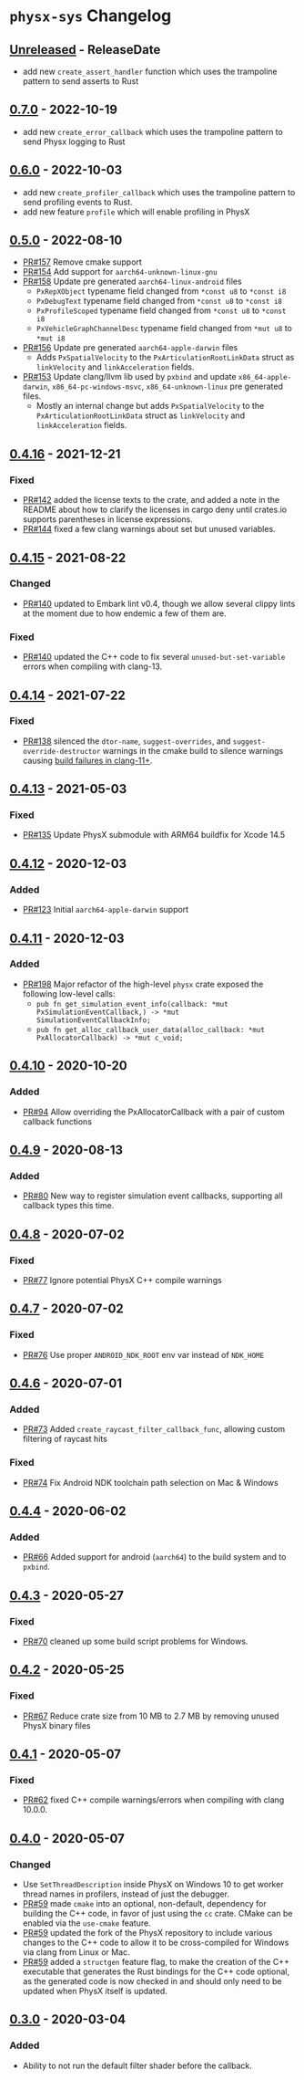 # `physx-sys` Changelog

<!-- markdownlint-disable no-duplicate-heading blanks-around-headers -->

<!-- next-header -->
## [Unreleased] - ReleaseDate
- add new `create_assert_handler` function which uses the trampoline pattern to send asserts to Rust

## [0.7.0] - 2022-10-19

- add new `create_error_callback` which uses the trampoline pattern to send Physx logging to Rust

## [0.6.0] - 2022-10-03

- add new `create_profiler_callback` which uses the trampoline pattern to send profiling events to Rust.
- add new feature `profile` which will enable profiling in PhysX

## [0.5.0] - 2022-08-10

- [PR#157](https://github.com/EmbarkStudios/physx-rs/pull/157) Remove cmake support
- [PR#154](https://github.com/EmbarkStudios/physx-rs/pull/154) Add support for `aarch64-unknown-linux-gnu`
- [PR#158](https://github.com/EmbarkStudios/physx-rs/pull/158) Update pre generated `aarch64-linux-android` files
    - `PxRepXObject` typename field changed from `*const u8` to `*const i8`
    - `PxDebugText` typename field changed from `*const u8` to `*const i8`
    - `PxProfileScoped` typename field changed from `*const u8` to `*const i8`
    - `PxVehicleGraphChannelDesc` typename field changed from `*mut u8` to `*mut i8`
- [PR#156](https://github.com/EmbarkStudios/physx-rs/pull/156) Update pre generated `aarch64-apple-darwin` files
    - Adds `PxSpatialVelocity` to the `PxArticulationRootLinkData` struct as `linkVelocity` and `linkAcceleration` fields.
- [PR#153](https://github.com/EmbarkStudios/physx-rs/pull/153) Update clang/llvm lib used by `pxbind` and update `x86_64-apple-darwin`, `x86_64-pc-windows-msvc`, `x86_64-unknown-linux` pre generated files.
    - Mostly an internal change but adds `PxSpatialVelocity` to the `PxArticulationRootLinkData` struct as `linkVelocity` and `linkAcceleration` fields.

## [0.4.16] - 2021-12-21
### Fixed

- [PR#142](https://github.com/EmbarkStudios/physx-rs/pull/141) added the license texts to the crate, and added a note in the README about how to clarify the licenses in cargo deny until crates.io supports parentheses in license expressions.
- [PR#144](https://github.com/EmbarkStudios/physx-rs/pull/144) fixed a few clang warnings about set but unused variables.

## [0.4.15] - 2021-08-22

### Changed

- [PR#140](https://github.com/EmbarkStudios/physx-rs/pull/140) updated to Embark lint v0.4, though we allow several clippy lints at the moment due to how endemic a few of them are.

### Fixed

- [PR#140](https://github.com/EmbarkStudios/physx-rs/pull/140) updated the C++ code to fix several `unused-but-set-variable` errors when compiling with clang-13.

## [0.4.14] - 2021-07-22

### Fixed

- [PR#138](https://github.com/EmbarkStudios/physx-rs/pull/138) silenced the `dtor-name`, `suggest-overrides`, and `suggest-override-destructor` warnings in the cmake build to silence warnings causing [build failures in clang-11+](https://github.com/NVIDIAGameWorks/PhysX/issues/417).

## [0.4.13] - 2021-05-03

### Fixed

- [PR#135](https://github.com/EmbarkStudios/physx-rs/pull/135) Update PhysX submodule with ARM64 buildfix for Xcode 14.5

## [0.4.12] - 2020-12-03

### Added

- [PR#123](https://github.com/EmbarkStudios/physx-rs/pull/123) Initial `aarch64-apple-darwin` support

## [0.4.11] - 2020-12-03

### Added

- [PR#198](https://github.com/EmbarkStudios/physx-rs/pull/98) Major refactor of
  the high-level `physx` crate exposed the following low-level calls:
  - `pub fn get_simulation_event_info(callback: *mut PxSimulationEventCallback,) -> *mut SimulationEventCallbackInfo;`
  - `pub fn get_alloc_callback_user_data(alloc_callback: *mut PxAllocatorCallback) -> *mut c_void;`

## [0.4.10] - 2020-10-20

### Added

- [PR#94](https://github.com/EmbarkStudios/physx-rs/pull/94) Allow overriding the PxAllocatorCallback with a pair of custom callback functions

## [0.4.9] - 2020-08-13

### Added

- [PR#80](https://github.com/EmbarkStudios/physx-rs/pull/80) New way to register simulation event callbacks, supporting all callback types this time.

## [0.4.8] - 2020-07-02

### Fixed

- [PR#77](https://github.com/EmbarkStudios/physx-rs/pull/77) Ignore potential PhysX C++ compile warnings

## [0.4.7] - 2020-07-02

### Fixed

- [PR#76](https://github.com/EmbarkStudios/physx-rs/pull/76) Use proper `ANDROID_NDK_ROOT` env var instead of `NDK_HOME`

## [0.4.6] - 2020-07-01

### Added

- [PR#73](https://github.com/EmbarkStudios/physx-rs/pull/73) Added `create_raycast_filter_callback_func`, allowing custom filtering of raycast hits

### Fixed

- [PR#74](https://github.com/EmbarkStudios/physx-rs/pull/74) Fix Android NDK toolchain path selection on Mac & Windows

## [0.4.4] - 2020-06-02

### Added

- [PR#66](https://github.com/EmbarkStudios/physx-rs/pull/66) Added support for android (`aarch64`) to the build system and to `pxbind`.

## [0.4.3] - 2020-05-27

### Fixed

- [PR#70](https://github.com/EmbarkStudios/physx-rs/pull/70) cleaned up some build script problems for Windows.

## [0.4.2] - 2020-05-25

### Fixed

- [PR#67](https://github.com/EmbarkStudios/physx-rs/pull/67) Reduce crate size from 10 MB to 2.7 MB by removing unused PhysX binary files

## [0.4.1] - 2020-05-07

### Fixed

- [PR#62](https://github.com/EmbarkStudios/physx-rs/pull/62) fixed C++ compile warnings/errors when compiling with clang 10.0.0.

## [0.4.0] - 2020-05-07

### Changed

- Use `SetThreadDescription` inside PhysX on Windows 10 to get worker thread names in profilers, instead of just the debugger.
- [PR#59](https://github.com/EmbarkStudios/physx-rs/pull/59) made `cmake` into an optional, non-default, dependency for building the C++ code, in favor of just using the `cc` crate. CMake can be enabled via the `use-cmake` feature.
- [PR#59](https://github.com/EmbarkStudios/physx-rs/pull/59) updated the fork of the PhysX repository to include various changes to the C++ code to allow it to be cross-compiled for Windows via clang from Linux or Mac.
- [PR#59](https://github.com/EmbarkStudios/physx-rs/pull/59) added a `structgen` feature flag, to make the creation of the C++ executable that generates the Rust bindings for the C++ code optional, as the generated code is now checked in and should only need to be updated when PhysX itself is updated.

## [0.3.0] - 2020-03-04

### Added

- Ability to not run the default filter shader before the callback.

<!-- next-url -->
[Unreleased]: https://github.com/EmbarkStudios/physx-rs/compare/physx-sys-v0.7.0...HEAD
[0.7.0]: https://github.com/EmbarkStudios/physx-rs/compare/physx-sys-v0.6.0...physx-sys-v0.7.0
[0.6.0]: https://github.com/EmbarkStudios/physx-rs/compare/physx-sys-v0.5.0...physx-sys-v0.6.0
[0.5.0]: https://github.com/EmbarkStudios/physx-rs/compare/physx-sys-v0.4.16...physx-sys-v0.5.0
[0.4.16]: https://github.com/EmbarkStudios/physx-rs/compare/physx-sys-v0.4.15...physx-sys-v0.4.16
[0.4.15]: https://github.com/EmbarkStudios/physx-rs/compare/physx-sys-v0.4.14...physx-sys-v0.4.15
[0.4.14]: https://github.com/EmbarkStudios/physx-rs/compare/physx-sys-v0.4.13...physx-sys-v0.4.14
[0.4.13]: https://github.com/EmbarkStudios/physx-rs/compare/physx-sys-v0.4.12...physx-sys-v0.4.13
[0.4.12]: https://github.com/EmbarkStudios/physx-rs/compare/physx-sys-v0.4.11...physx-sys-v0.4.12
[0.4.11]: https://github.com/EmbarkStudios/physx-rs/compare/physx-sys-v0.4.10...physx-sys-v0.4.11
[0.4.10]: https://github.com/EmbarkStudios/physx-rs/compare/physx-sys-v0.4.9...physx-sys-v0.4.10
[0.4.9]: https://github.com/EmbarkStudios/physx-rs/compare/physx-sys-v0.4.8...physx-sys-v0.4.9
[0.4.8]: https://github.com/EmbarkStudios/physx-rs/compare/physx-sys-v0.4.7...physx-sys-v0.4.8
[0.4.7]: https://github.com/EmbarkStudios/physx-rs/compare/physx-sys-v0.4.6...physx-sys-v0.4.7
[0.4.6]: https://github.com/EmbarkStudios/physx-rs/compare/physx-sys-v0.4.4...physx-sys-v0.4.6
[0.4.4]: https://github.com/EmbarkStudios/physx-rs/compare/physx-sys-v0.4.3...physx-sys-v0.4.4
[0.4.3]: https://github.com/EmbarkStudios/physx-rs/compare/physx-sys-v0.4.2...physx-sys-v0.4.3
[0.4.2]: https://github.com/EmbarkStudios/physx-rs/compare/physx-sys-v0.4.1...physx-sys-v0.4.2
[0.4.1]: https://github.com/EmbarkStudios/physx-rs/compare/physx-sys-v0.4.0...physx-sys-v0.4.1
[0.4.0]: https://github.com/EmbarkStudios/physx-rs/compare/physx-sys-v0.3.0...physx-sys-v0.4.0
[0.3.0]: https://github.com/EmbarkStudios/physx-rs/compare/physx-sys-v0.2.4...physx-sys-v0.3.0
